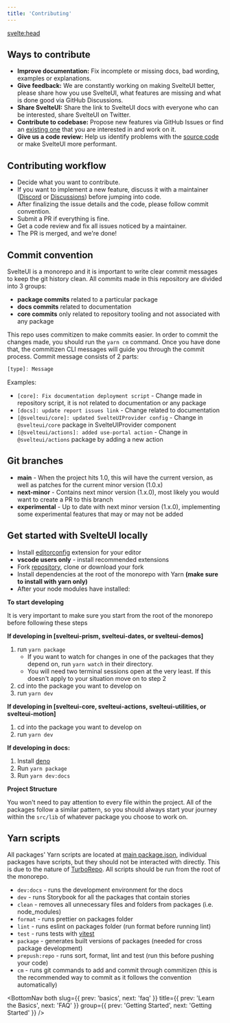 ```yaml
---
title: 'Contributing'
---
```


<svelte:head>
  <title>Contributing - SvelteUI</title>
</svelte:head>

<script>
    import { CodeBlock, MinorHeading, BottomNav } from '$lib/components'
    import { Demo, MiscDemos } from '@svelteuidev/demos';
    import { Alert } from '@svelteuidev/core';
    import { InfoCircled } from 'radix-icons-svelte';
</script>

<MinorHeading title="Contributing" />

## Ways to contribute

- **Improve documentation:** Fix incomplete or missing docs, bad wording, examples or explanations.
- **Give feedback:** We are constantly working on making SvelteUI better, please share how you use SvelteUI, what features are missing and what is done good via GitHub Discussions.
- **Share SvelteUI:** Share the link to SvelteUI docs with everyone who can be interested, share SvelteUI on Twitter.
- **Contribute to codebase:** Propose new features via GitHub Issues or find an [existing one](https://github.com/svelteuidev/svelteui/labels/help%20wanted) that you are interested in and work on it.
- **Give us a code review:** Help us identify problems with the [source code](https://github.com/svelteuidev/svelteui) or make SvelteUI more performant.

## Contributing workflow

- Decide what you want to contribute.
- If you want to implement a new feature, discuss it with a maintainer ([Discord](https://discord.gg/2J2xmzCS79) or [Discussions](https://github.com/svelteuidev/svelteui/discussions/categories/feature-requests)) before jumping into code.
- After finalizing the issue details and the code, please follow commit convention.
- Submit a PR if everything is fine.
- Get a code review and fix all issues noticed by a maintainer.
- The PR is merged, and we're done!

## Commit convention

SvelteUI is a monorepo and it is important to write clear commit messages to keep the git history clean.
All commits made in this repository are divided into 3 groups:

- **package commits** related to a particular package
- **docs commits** related to documentation
- **core commits** only related to repository tooling and not associated with any package

This repo uses commitizen to make commits easier. In order to commit the changes made, you should run the `yarn cm` command. Once you have done that, the commitizen CLI messages will guide you through the commit process. Commit message consists of 2 parts:

```js
[type]: Message
```

Examples:

- `[core]: Fix documentation deployment script` - Change made in repository script, it is not related to documentation or any package
- `[docs]: update report issues link` - Change related to documentation
- `[@svelteui/core]: updated SvelteUIProvider config` - Change in `@svelteui/core` package in SvelteUIProvider component
- `[@svelteui/actions]: added use-portal action` - Change in `@svelteui/actions` package by adding a new action

## Git branches

- **main** - When the project hits 1.0, this will have the current version, as well as patches for the current minor version (1.0.x)
- **next-minor** - Contains next minor version (1.x.0), most likely you would want to create a PR to this branch
- **experimental** - Up to date with next minor version (1.x.0), implementing some experimental features that may or may not be added

## Get started with SvelteUI locally

- Install [editorconfig](https://editorconfig.org/) extension for your editor
- **vscode users only** - install recommended extensions
- Fork [repository](https://github.com/svelteuidev/svelteui), clone or download your fork
- Install dependencies at the root of the monorepo with Yarn **(make sure to install with yarn only)**
- After your node modules have installed:

**To start developing**

<Alert title="Tip">
    It is very important to make sure you start from the root of the monorepo before following these steps
</Alert>

**If developing in [svelteui-prism, svelteui-dates, or svelteui-demos]**

1. run `yarn package`
   - If you want to watch for changes in one of the packages that they depend on, run `yarn watch` in their directory.
   - You will need two terminal sessions open at the very least. If this doesn't apply to your situation move on to step 2
2. cd into the package you want to develop on
3. run `yarn dev`

**If developing in [svelteui-core, svelteui-actions, svelteui-utilities, or svelteui-motion]**

1. cd into the package you want to develop on
2. run `yarn dev`

**If developing in docs:**

1. Install [deno](https://deno.land/manual@v1.28.3/introduction)
2. Run `yarn package`
3. Run `yarn dev:docs`

**Project Structure**

You won't need to pay attention to every file within the project. All of the packages follow a similar pattern, so you should always start your journey within the `src/lib` of whatever package you choose to work on.

<Demo demo={MiscDemos.contributing.tree} />

## Yarn scripts

All packages' Yarn scripts are located at [main package.json](https://github.com/svelteuidev/svelteui/blob/main/package.json),
individual packages have scripts, but they should not be interacted with directly. This is due to the nature of [TurboRepo](https://turborepo.org/). All scripts should be run from the root of the monorepo.

- `dev:docs` - runs the development environment for the docs
- `dev` - runs Storybook for all the packages that contain stories
- `clean` - removes all unnecessary files and folders from packages (i.e. node_modules)
- `format` - runs prettier on packages folder
- `lint` - runs eslint on packages folder (run format before running lint)
- `test` - runs tests with [vitest](https://vitest.dev/)
- `package` - generates built versions of packages (needed for cross package development)
- `prepush:repo` - runs sort, format, lint and test (run this before pushing your code)
- `cm` - runs git commands to add and commit through commitizen (this is the recommended way to commit as it follows the convention automatically)

<BottomNav
both
slug={{ prev: 'basics', next: 'faq' }}
title={{ prev: 'Learn the Basics', next: 'FAQ' }}
group={{ prev: 'Getting Started', next: 'Getting Started' }}
/>
